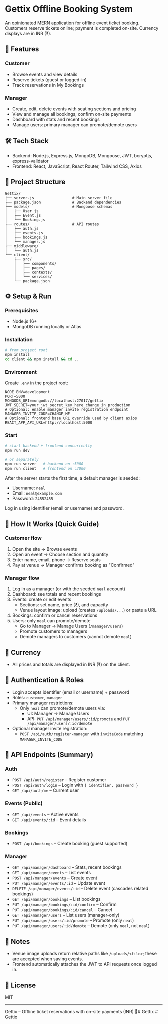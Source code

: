 # Gettix Offline Booking System

An opinionated MERN application for offline event ticket booking. Customers reserve tickets online; payment is completed on-site. Currency displays are in INR (₹).

## 🚀 Features

### Customer
- Browse events and view details
- Reserve tickets (guest or logged-in)
- Track reservations in My Bookings

### Manager
- Create, edit, delete events with seating sections and pricing
- View and manage all bookings; confirm on-site payments
- Dashboard with stats and recent bookings
- Manage users: primary manager can promote/demote users

## 🛠 Tech Stack
- Backend: Node.js, Express.js, MongoDB, Mongoose, JWT, bcryptjs, express-validator
- Frontend: React, JavaScript, React Router, Tailwind CSS, Axios

## 📁 Project Structure
```
Gettix/
├── server.js                 # Main server file
├── package.json              # Backend dependencies
├── models/                   # Mongoose schemas
│   ├── User.js
│   ├── Event.js
│   └── Booking.js
├── routes/                   # API routes
│   ├── auth.js
│   ├── events.js
│   ├── bookings.js
│   └── manager.js
├── middleware/
│   └── auth.js
└── client/
    ├── src/
    │   ├── components/
    │   ├── pages/
    │   ├── contexts/
    │   └── services/
    └── package.json
```

## ⚙️ Setup & Run

### Prerequisites
- Node.js 16+
- MongoDB running locally or Atlas

### Installation
```bash
# from project root
npm install
cd client && npm install && cd ..
```

### Environment
Create `.env` in the project root:
```env
NODE_ENV=development
PORT=5000
MONGODB_URI=mongodb://localhost:27017/gettix
JWT_SECRET=your_jwt_secret_key_here_change_in_production
# Optional: enable manager invite registration endpoint
MANAGER_INVITE_CODE=CHANGE_ME
# Optional: frontend base URL override used by client axios
REACT_APP_API_URL=http://localhost:5000
```

### Start
```bash
# start backend + frontend concurrently
npm run dev

# or separately
npm run server   # backend on :5000
npm run client   # frontend on :3000
```

After the server starts the first time, a default manager is seeded:
- Username: `neal`
- Email: `neal@example.com`
- Password: `24552455`

Log in using identifier (email or username) and password.

## 🧭 How It Works (Quick Guide)

### Customer flow
1. Open the site → Browse events
2. Open an event → Choose section and quantity
3. Enter name, email, phone → Reserve seats
4. Pay at venue → Manager confirms booking as "Confirmed"

### Manager flow
1. Log in as a manager (or with the seeded `neal` account)
2. Dashboard: see totals and recent bookings
3. Events: create or edit events
   - Sections: set name, price (₹), and capacity
   - Venue layout image: upload (creates `/uploads/...`) or paste a URL
4. Bookings: confirm or cancel reservations
5. Users: only `neal` can promote/demote
   - Go to Manager → Manage Users (`/manager/users`)
   - Promote customers to managers
   - Demote managers to customers (cannot demote `neal`)

## 💱 Currency
- All prices and totals are displayed in INR (₹) on the client.

## 🔐 Authentication & Roles
- Login accepts identifier (email or username) + password
- Roles: `customer`, `manager`
- Primary manager restrictions:
  - Only `neal` can promote/demote users via:
    - UI: Manager → Manage Users
    - API: `PUT /api/manager/users/:id/promote` and `PUT /api/manager/users/:id/demote`
- Optional manager invite registration:
  - `POST /api/auth/register-manager` with `inviteCode` matching `MANAGER_INVITE_CODE`

## 📡 API Endpoints (Summary)

### Auth
- `POST /api/auth/register` – Register customer
- `POST /api/auth/login` – Login with `{ identifier, password }`
- `GET /api/auth/me` – Current user

### Events (Public)
- `GET /api/events` – Active events
- `GET /api/events/:id` – Event details

### Bookings
- `POST /api/bookings` – Create booking (guest supported)

### Manager
- `GET /api/manager/dashboard` – Stats, recent bookings
- `GET /api/manager/events` – List events
- `POST /api/manager/events` – Create event
- `PUT /api/manager/events/:id` – Update event
- `DELETE /api/manager/events/:id` – Delete event (cascades related bookings)
- `GET /api/manager/bookings` – List bookings
- `PUT /api/manager/bookings/:id/confirm` – Confirm
- `PUT /api/manager/bookings/:id/cancel` – Cancel
- `GET /api/manager/users` – List users (manager-only)
- `PUT /api/manager/users/:id/promote` – Promote (only `neal`)
- `PUT /api/manager/users/:id/demote` – Demote (only `neal`, not `neal`)

## 📝 Notes
- Venue image uploads return relative paths like `/uploads/<file>`; these are accepted when saving events.
- Frontend automatically attaches the JWT to API requests once logged in.

## 📄 License
MIT

---

Gettix – Offline ticket reservations with on-site payments (INR) 🎫#   G e t t i x  
 #   G e t t i x  
 